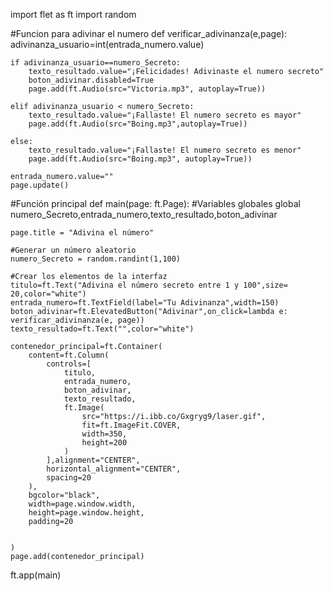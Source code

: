 import flet as ft
import random

#Funcion para adivinar el numero
def verificar_adivinanza(e,page):
    adivinanza_usuario=int(entrada_numero.value)

    if adivinanza_usuario==numero_Secreto:
        texto_resultado.value="¡Felicidades! Adivinaste el numero secreto"
        boton_adivinar.disabled=True
        page.add(ft.Audio(src="Victoria.mp3", autoplay=True))
        
    elif adivinanza_usuario < numero_Secreto:
        texto_resultado.value="¡Fallaste! El numero secreto es mayor"
        page.add(ft.Audio(src="Boing.mp3",autoplay=True))
        
    else:
        texto_resultado.value="¡Fallaste! El numero secreto es menor"
        page.add(ft.Audio(src="Boing.mp3", autoplay=True))
        
    entrada_numero.value=""
    page.update()

#Función principal
def main(page: ft.Page):
    #Variables globales
    global numero_Secreto,entrada_numero,texto_resultado,boton_adivinar
    
    page.title = "Adivina el número"
    
    #Generar un número aleatorio
    numero_Secreto = random.randint(1,100)
    
    #Crear los elementos de la interfaz
    titulo=ft.Text("Adivina el número secreto entre 1 y 100",size= 20,color="white")
    entrada_numero=ft.TextField(label="Tu Adivinanza",width=150)
    boton_adivinar=ft.ElevatedButton("Adivinar",on_click=lambda e: verificar_adivinanza(e, page))
    texto_resultado=ft.Text("",color="white")
    
    contenedor_principal=ft.Container(
        content=ft.Column(
            controls=[
                titulo,
                entrada_numero,
                boton_adivinar,
                texto_resultado,
                ft.Image(
                    src="https://i.ibb.co/Gxgryg9/laser.gif",
                    fit=ft.ImageFit.COVER,
                    width=350,
                    height=200
                )
            ],alignment="CENTER",
            horizontal_alignment="CENTER",
            spacing=20
        ),
        bgcolor="black",
        width=page.window.width,    
        height=page.window.height,
        padding=20
            
        
    )
    page.add(contenedor_principal)



ft.app(main)
